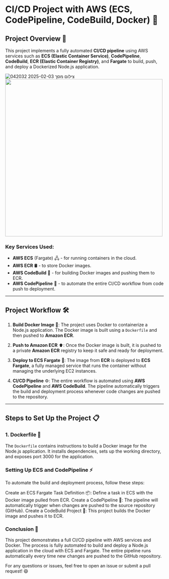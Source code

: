 # CI/CD Project with AWS (ECS, CodePipeline, CodeBuild, Docker) 🚀

## Project Overview 🌟
This project implements a fully automated **CI/CD pipeline** using AWS services such as **ECS (Elastic Container Service)**, **CodePipeline**, **CodeBuild**, **ECR (Elastic Container Registry)**, and **Fargate** to build, push, and deploy a Dockerized Node.js application.


![צילום מסך 2025-02-03 042032]( https://github.com/user-attachments/assets/37c2d862-cd85-481e-93e1-9f81b51f9ae9)
<img src="https://github.com/user-attachments/assets/37c2d862-cd85-481e-93e1-9f81b51f9ae9" width="500"/>


### Key Services Used:
- **AWS ECS** (Fargate) 🖧 - for running containers in the cloud.
- **AWS ECR** 🛢️ - to store Docker images.
- **AWS CodeBuild** 🔨 - for building Docker images and pushing them to ECR.
- **AWS CodePipeline** 🔄 - to automate the entire CI/CD workflow from code push to deployment.

---

## Project Workflow 🛠️
1. **Build Docker Image** 🐳: 
   The project uses Docker to containerize a Node.js application. The Docker image is built using a `Dockerfile` and then pushed to **Amazon ECR**.

2. **Push to Amazon ECR** ⬆️: 
   Once the Docker image is built, it is pushed to a private **Amazon ECR** registry to keep it safe and ready for deployment.

3. **Deploy to ECS Fargate** 🚢: 
   The image from **ECR** is deployed to **ECS Fargate**, a fully managed service that runs the container without managing the underlying EC2 instances.

4. **CI/CD Pipeline** ⚙️:
   The entire workflow is automated using **AWS CodePipeline** and **AWS CodeBuild**. The pipeline automatically triggers the build and deployment process whenever code changes are pushed to the repository.

---

## Steps to Set Up the Project 📋

### 1. **Dockerfile** 📝
The `Dockerfile` contains instructions to build a Docker image for the Node.js application. It installs dependencies, sets up the working directory, and exposes port 3000 for the application.

### Setting Up ECS and CodePipeline ⚡
To automate the build and deployment process, follow these steps:

Create an ECS Fargate Task Definition 📦: Define a task in ECS with the Docker image pulled from ECR.
Create a CodePipeline 🔗: The pipeline will automatically trigger when changes are pushed to the source repository (GitHub).
Create a CodeBuild Project 🔨: This project builds the Docker image and pushes it to ECR.

### Conclusion 🎉
This project demonstrates a full CI/CD pipeline with AWS services and Docker. The process is fully automated to build and deploy a Node.js application in the cloud with ECS and Fargate. The entire pipeline runs automatically every time new changes are pushed to the GitHub repository.

For any questions or issues, feel free to open an issue or submit a pull request! 😄

